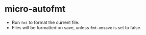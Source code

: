 # micro-autofmt

- Run `fmt` to format the current file.
- Files will be formatted on save, unless `fmt-onsave` is set to false.
